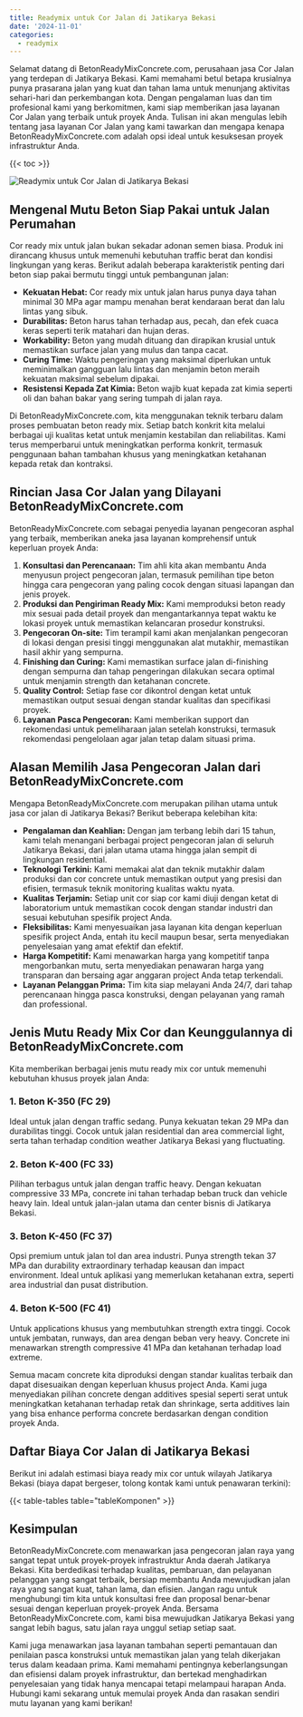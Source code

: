 ```yaml
---
title: Readymix untuk Cor Jalan di Jatikarya Bekasi
date: '2024-11-01'
categories:
  - readymix
---
```


Selamat datang di BetonReadyMixConcrete.com, perusahaan jasa Cor Jalan yang terdepan di Jatikarya Bekasi. Kami memahami betul betapa krusialnya punya prasarana jalan yang kuat dan tahan lama untuk menunjang aktivitas sehari-hari dan perkembangan kota. Dengan pengalaman luas dan tim profesional kami yang berkomitmen, kami siap memberikan jasa layanan Cor Jalan yang terbaik untuk proyek Anda. Tulisan ini akan mengulas lebih tentang jasa layanan Cor Jalan yang kami tawarkan dan mengapa kenapa BetonReadyMixConcrete.com adalah opsi ideal untuk kesuksesan proyek infrastruktur Anda.

{{< toc >}}

![Readymix untuk Cor Jalan di Jatikarya Bekasi](https://betoncor8.github.io/cor/harga-beton-readymix-concrete%20(4).png)

## Mengenal Mutu Beton Siap Pakai untuk Jalan Perumahan

Cor ready mix untuk jalan bukan sekadar adonan semen biasa. Produk ini dirancang khusus untuk memenuhi kebutuhan traffic berat dan kondisi lingkungan yang keras. Berikut adalah beberapa karakteristik penting dari beton siap pakai bermutu tinggi untuk pembangunan jalan:

- **Kekuatan Hebat:** Cor ready mix untuk jalan harus punya daya tahan minimal 30 MPa agar mampu menahan berat kendaraan berat dan lalu lintas yang sibuk.
- **Durabilitas:** Beton harus tahan terhadap aus, pecah, dan efek cuaca keras seperti terik matahari dan hujan deras.
- **Workability:** Beton yang mudah dituang dan dirapikan krusial untuk memastikan surface jalan yang mulus dan tanpa cacat.
- **Curing Time:** Waktu pengeringan yang maksimal diperlukan untuk meminimalkan gangguan lalu lintas dan menjamin beton meraih kekuatan maksimal sebelum dipakai.
- **Resistensi Kepada Zat Kimia:** Beton wajib kuat kepada zat kimia seperti oli dan bahan bakar yang sering tumpah di jalan raya.

Di BetonReadyMixConcrete.com, kita menggunakan teknik terbaru dalam proses pembuatan beton ready mix. Setiap batch konkrit kita melalui berbagai uji kualitas ketat untuk menjamin kestabilan dan reliabilitas. Kami terus memperbarui untuk meningkatkan performa konkrit, termasuk penggunaan bahan tambahan khusus yang meningkatkan ketahanan kepada retak dan kontraksi.

## Rincian Jasa Cor Jalan yang Dilayani BetonReadyMixConcrete.com

BetonReadyMixConcrete.com sebagai penyedia layanan pengecoran asphal yang terbaik, memberikan aneka jasa layanan komprehensif untuk keperluan proyek Anda:

1. **Konsultasi dan Perencanaan:** Tim ahli kita akan membantu Anda menyusun project pengecoran jalan, termasuk pemilihan tipe beton hingga cara pengecoran yang paling cocok dengan situasi lapangan dan jenis proyek.
2. **Produksi dan Pengiriman Ready Mix:** Kami memproduksi beton ready mix sesuai pada detail proyek dan mengantarkannya tepat waktu ke lokasi proyek untuk memastikan kelancaran prosedur konstruksi.
3. **Pengecoran On-site:** Tim terampil kami akan menjalankan pengecoran di lokasi dengan presisi tinggi menggunakan alat mutakhir, memastikan hasil akhir yang sempurna.
4. **Finishing dan Curing:** Kami memastikan surface jalan di-finishing dengan sempurna dan tahap pengeringan dilakukan secara optimal untuk menjamin strength dan ketahanan concrete.
5. **Quality Control:** Setiap fase cor dikontrol dengan ketat untuk memastikan output sesuai dengan standar kualitas dan specifikasi proyek.
6. **Layanan Pasca Pengecoran:** Kami memberikan support dan rekomendasi untuk pemeliharaan jalan setelah konstruksi, termasuk rekomendasi pengelolaan agar jalan tetap dalam situasi prima.

## Alasan Memilih Jasa Pengecoran Jalan dari BetonReadyMixConcrete.com

Mengapa BetonReadyMixConcrete.com merupakan pilihan utama untuk jasa cor jalan di Jatikarya Bekasi? Berikut beberapa kelebihan kita:

- **Pengalaman dan Keahlian:** Dengan jam terbang lebih dari 15 tahun, kami telah menangani berbagai project pengecoran jalan di seluruh Jatikarya Bekasi, dari jalan utama utama hingga jalan sempit di lingkungan residential.
- **Teknologi Terkini:** Kami memakai alat dan teknik mutakhir dalam produksi dan cor concrete untuk memastikan output yang presisi dan efisien, termasuk teknik monitoring kualitas waktu nyata.
- **Kualitas Terjamin:** Setiap unit cor siap cor kami diuji dengan ketat di laboratorium untuk memastikan cocok dengan standar industri dan sesuai kebutuhan spesifik project Anda.
- **Fleksibilitas:** Kami menyesuaikan jasa layanan kita dengan keperluan spesifik project Anda, entah itu kecil maupun besar, serta menyediakan penyelesaian yang amat efektif dan efektif.
- **Harga Kompetitif:** Kami menawarkan harga yang kompetitif tanpa mengorbankan mutu, serta menyediakan penawaran harga yang transparan dan bersaing agar anggaran project Anda tetap terkendali.
- **Layanan Pelanggan Prima:** Tim kita siap melayani Anda 24/7, dari tahap perencanaan hingga pasca konstruksi, dengan pelayanan yang ramah dan professional.

## Jenis Mutu Ready Mix Cor dan Keunggulannya di BetonReadyMixConcrete.com

Kita memberikan berbagai jenis mutu ready mix cor untuk memenuhi kebutuhan khusus proyek jalan Anda:

### 1\. Beton K-350 (FC 29)

Ideal untuk jalan dengan traffic sedang. Punya kekuatan tekan 29 MPa dan durabilitas tinggi. Cocok untuk jalan residential dan area commercial light, serta tahan terhadap condition weather Jatikarya Bekasi yang fluctuating.

### 2\. Beton K-400 (FC 33)

Pilihan terbagus untuk jalan dengan traffic heavy. Dengan kekuatan compressive 33 MPa, concrete ini tahan terhadap beban truck dan vehicle heavy lain. Ideal untuk jalan-jalan utama dan center bisnis di Jatikarya Bekasi.

### 3\. Beton K-450 (FC 37)

Opsi premium untuk jalan tol dan area industri. Punya strength tekan 37 MPa dan durability extraordinary terhadap keausan dan impact environment. Ideal untuk aplikasi yang memerlukan ketahanan extra, seperti area industrial dan pusat distribution.

### 4\. Beton K-500 (FC 41)

Untuk applications khusus yang membutuhkan strength extra tinggi. Cocok untuk jembatan, runways, dan area dengan beban very heavy. Concrete ini menawarkan strength compressive 41 MPa dan ketahanan terhadap load extreme.

Semua macam concrete kita diproduksi dengan standar kualitas terbaik dan dapat disesuaikan dengan keperluan khusus project Anda. Kami juga menyediakan pilihan concrete dengan additives spesial seperti serat untuk meningkatkan ketahanan terhadap retak dan shrinkage, serta additives lain yang bisa enhance performa concrete berdasarkan dengan condition proyek Anda.

## Daftar Biaya Cor Jalan di Jatikarya Bekasi

Berikut ini adalah estimasi biaya ready mix cor untuk wilayah Jatikarya Bekasi (biaya dapat bergeser, tolong kontak kami untuk penawaran terkini):

{{< table-tables table="tableKomponen" >}}

## Kesimpulan

BetonReadyMixConcrete.com menawarkan jasa pengecoran jalan raya yang sangat tepat untuk proyek-proyek infrastruktur Anda daerah Jatikarya Bekasi. Kita berdedikasi terhadap kualitas, pembaruan, dan pelayanan pelanggan yang sangat terbaik, bersiap membantu Anda mewujudkan jalan raya yang sangat kuat, tahan lama, dan efisien. Jangan ragu untuk menghubungi tim kita untuk konsultasi free dan proposal benar-benar sesuai dengan keperluan proyek-proyek Anda. Bersama BetonReadyMixConcrete.com, kami bisa mewujudkan Jatikarya Bekasi yang sangat lebih bagus, satu jalan raya unggul setiap setiap saat.

Kami juga menawarkan jasa layanan tambahan seperti pemantauan dan penilaian pasca konstruksi untuk memastikan jalan yang telah dikerjakan terus dalam keadaan prima. Kami memahami pentingnya keberlangsungan dan efisiensi dalam proyek infrastruktur, dan bertekad menghadirkan penyelesaian yang tidak hanya mencapai tetapi melampaui harapan Anda. Hubungi kami sekarang untuk memulai proyek Anda dan rasakan sendiri mutu layanan yang kami berikan!
